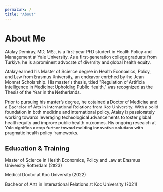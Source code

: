 ```yaml
---
permalink: /
title: "About"
---
```


# About Me

Atalay Demiray, MD, MSc, is a first-year PhD student in Health Policy and Management at Yale University. As a first-generation college graduate from Turkiye, he is a prominent advocate of diversity and global health equity.

Atalay earned his Master of Science degree in Health Economics, Policy, and Law from Erasmus University, an endeavor enriched by the Jean Monnet Scholarship. His master's thesis, titled "Regulation of Artificial Intelligence in Medicine: Upholding Public Health," was recognized as the Thesis of the Year in the Netherlands.

Prior to pursuing his master’s degree, he obtained a Doctor of Medicine and a Bachelor of Arts in International Relations from Koc University. With a solid foundation in both medicine and international policy, Atalay is passionately working towards leveraging technological advancements to foster global health equity and improve public health outcomes. His ongoing research at Yale signifies a step further toward melding innovative solutions with pragmatic health policy frameworks.

## Education & Training

Master of Science in Health Economics, Policy and Law at Erasmus University Rotterdam (2023) 

Medical Doctor at Koc University (2022) 

Bachelor of Arts in International Relations at Koc University (2021)
